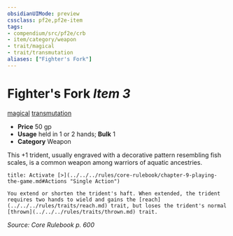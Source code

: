 ```yaml
---
obsidianUIMode: preview
cssclass: pf2e,pf2e-item
tags:
- compendium/src/pf2e/crb
- item/category/weapon
- trait/magical
- trait/transmutation
aliases: ["Fighter's Fork"]
---
```

# Fighter's Fork *Item 3*  
[magical](../../../Rules/traits/magical.md)  [transmutation](../../../Rules/traits/transmutation.md)  

- **Price** 50 gp
- **Usage** held in 1 or 2 hands; **Bulk** 1
- **Category** Weapon

This +1 trident, usually engraved with a decorative pattern resembling fish scales, is a common weapon among warriors of aquatic ancestries.

```ad-embed-ability
title: Activate [>](../../../rules/core-rulebook/chapter-9-playing-the-game.md#Actions "Single Action")

You extend or shorten the trident's haft. When extended, the trident requires two hands to wield and gains the [reach](../../../rules/traits/reach.md) trait, but loses the trident's normal [thrown](../../../rules/traits/thrown.md) trait.
```

*Source: Core Rulebook p. 600*
